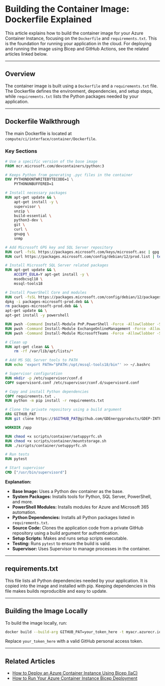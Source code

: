 # Building the Container Image: Dockerfile Explained

This article explains how to build the container image for your Azure Container Instance, focusing on the `Dockerfile` and `requirements.txt`. This is the foundation for running your application in the cloud. For deploying and running the image using Bicep and GitHub Actions, see the related articles linked below.

---

## Overview

The container image is built using a `Dockerfile` and a `requirements.txt` file. The Dockerfile defines the environment, dependencies, and setup steps, while `requirements.txt` lists the Python packages needed by your application.

---

## Dockerfile Walkthrough

The main Dockerfile is located at `compute/ci/interface/container/Dockerfile`.

### Key Sections

```dockerfile
# Use a specific version of the base image
FROM mcr.microsoft.com/devcontainers/python:3

# Keeps Python from generating .pyc files in the container
ENV PYTHONDONTWRITEBYTECODE=1 \
    PYTHONUNBUFFERED=1

# Install necessary packages
RUN apt-get update && \
    apt-get install -y \
    supervisor \
    unzip \
    build-essential \
    python3-dev \
    git \
    curl \
    gnupg \
    snmp 

# Add Microsoft GPG key and SQL Server repository
RUN curl -fsSL https://packages.microsoft.com/keys/microsoft.asc | gpg --dearmor -o /usr/share/keyrings/microsoft-prod.gpg
RUN curl https://packages.microsoft.com/config/debian/12/prod.list | tee /etc/apt/sources.list.d/mssql-release.list

# Install Microsoft SQL Server related packages
RUN apt-get update && \
    ACCEPT_EULA=Y apt-get install -y \
    msodbcsql18 \
    mssql-tools18 

# Install PowerShell Core and modules
RUN curl -fsSL https://packages.microsoft.com/config/debian/12/packages-microsoft-prod.deb -o packages-microsoft-prod.deb && \
dpkg -i packages-microsoft-prod.deb && \
rm packages-microsoft-prod.deb && \
apt-get update && \
apt-get install -y powershell

RUN pwsh -Command Install-Module PnP.PowerShell -Force -AllowClobber -SkipPublisherCheck
RUN pwsh -Command Install-Module ExchangeOnlineManagement -Force -AllowClobber -SkipPublisherCheck
RUN pwsh -Command Install-Module MicrosoftTeams -Force -AllowClobber -SkipPublisherCheck

# Clean up
RUN apt-get clean && \
    rm -rf /var/lib/apt/lists/*

# Add MS SQL Server tools to PATH
RUN echo 'export PATH="$PATH:/opt/mssql-tools18/bin"' >> ~/.bashrc

# Supervisor configuration
RUN mkdir -p /etc/supervisor/conf.d
COPY supervisord.conf /etc/supervisor/conf.d/supervisord.conf

# Copy and install Python dependencies
COPY requirements.txt .
RUN python -m pip install -r requirements.txt

# Clone the private repository using a build argument
ARG GITHUB_PAT
RUN git clone https://$GITHUB_PAT@github.com/GDEnergyproducts/GDEP-INTFC.git /app

WORKDIR /app

RUN chmod +x scripts/container/setuppyrfc.sh
RUN chmod +x scripts/container/mountstorage.sh
RUN ./scripts/container/setuppyrfc.sh

# Run tests
RUN pytest

# Start supervisor
CMD ["/usr/bin/supervisord"]
```

**Explanation:**
- **Base Image:** Uses a Python dev container as the base.
- **System Packages:** Installs tools for Python, SQL Server, PowerShell, and more.
- **PowerShell Modules:** Installs modules for Azure and Microsoft 365 automation.
- **Python Dependencies:** Installs all Python packages listed in `requirements.txt`.
- **Source Code:** Clones the application code from a private GitHub repository using a build argument for authentication.
- **Setup Scripts:** Makes and runs setup scripts executable.
- **Testing:** Runs `pytest` to ensure the build is valid.
- **Supervisor:** Uses Supervisor to manage processes in the container.

---

## requirements.txt

This file lists all Python dependencies needed by your application. It is copied into the image and installed with pip. Keeping dependencies in this file makes builds reproducible and easy to update.

---

## Building the Image Locally

To build the image locally, run:

```sh
docker build --build-arg GITHUB_PAT=your_token_here -t myacr.azurecr.io/myimage:latest compute/ci/interface/container
```

Replace `your_token_here` with a valid GitHub personal access token.

---

## Related Articles
- [How to Deploy an Azure Container Instance Using Bicep (IaC)](devops-deploy-container-iac.md)
- [How to Run Your Azure Container Instance Bicep Deployment](devops-deploy-container-github-action.md)
